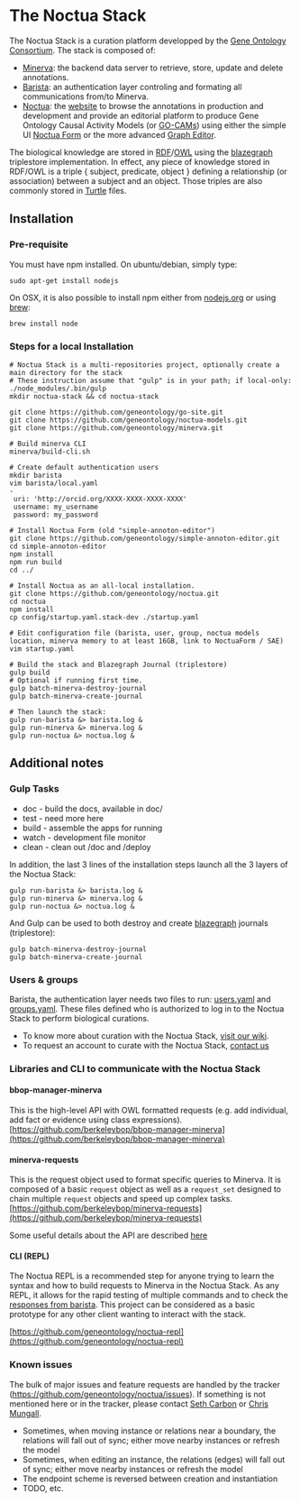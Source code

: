 # The Noctua Stack

The Noctua Stack is a curation platform developped by the [Gene Ontology Consortium](http://geneontology.org). The stack is composed of:
* [Minerva](https://github.com/geneontology/minerva): the backend data server to retrieve, store, update and delete annotations.
* [Barista](https://github.com/geneontology/noctua.git): an authentication layer controling and formating all communications from/to Minerva.
* [Noctua](https://github.com/geneontology/noctua.git): the [website](http://noctua.geneontology.org) to browse the annotations in production and development and provide an editorial platform to produce Gene Ontology Causal Activity Models (or [GO-CAMs](http://geneontology.org/go-cam/docs)) using either the simple UI [Noctua Form](https://github.com/geneontology/simple-annoton-editor) or the more advanced [Graph Editor](https://github.com/geneontology/noctua/blob/master/js/NoctuaEditor.js).

The biological knowledge are stored in [RDF](https://www.w3.org/RDF/)/[OWL](https://www.w3.org/OWL/) using the [blazegraph](https://www.blazegraph.com) triplestore implementation.
In effect, any piece of knowledge stored in RDF/OWL is a triple { subject, predicate, object } defining a relationship (or association) between a subject and an object. Those triples are also commonly stored in [Turtle](https://www.w3.org/TeamSubmission/turtle/) files.

## Installation

### Pre-requisite
You must have npm installed. On ubuntu/debian, simply type:
```
sudo apt-get install nodejs
```

On OSX, it is also possible to install npm either from [nodejs.org](https://nodejs.org) or using [brew](https://brew.sh):
```
brew install node
```

### Steps for a local Installation
```
# Noctua Stack is a multi-repositories project, optionally create a main directory for the stack
# These instruction assume that "gulp" is in your path; if local-only: ./node_modules/.bin/gulp
mkdir noctua-stack && cd noctua-stack

git clone https://github.com/geneontology/go-site.git
git clone https://github.com/geneontology/noctua-models.git
git clone https://github.com/geneontology/minerva.git

# Build minerva CLI
minerva/build-cli.sh

# Create default authentication users
mkdir barista
vim barista/local.yaml
-
 uri: 'http://orcid.org/XXXX-XXXX-XXXX-XXXX'
 username: my_username
 password: my_password

# Install Noctua Form (old "simple-annoton-editor")
git clone https://github.com/geneontology/simple-annoton-editor.git
cd simple-annoton-editor
npm install
npm run build
cd ../

# Install Noctua as an all-local installation.
git clone https://github.com/geneontology/noctua.git
cd noctua
npm install
cp config/startup.yaml.stack-dev ./startup.yaml

# Edit configuration file (barista, user, group, noctua models location, minerva memory to at least 16GB, link to NoctuaForm / SAE)
vim startup.yaml

# Build the stack and Blazegraph Journal (triplestore)
gulp build
# Optional if running first time.
gulp batch-minerva-destroy-journal
gulp batch-minerva-create-journal
 
# Then launch the stack:
gulp run-barista &> barista.log &
gulp run-minerva &> minerva.log &
gulp run-noctua &> noctua.log &
```

## Additional notes

### Gulp Tasks
- doc - build the docs, available in doc/
- test - need more here
- build - assemble the apps for running
- watch - development file monitor
- clean - clean out /doc and /deploy

In addition, the last 3 lines of the installation steps launch all the 3 layers of the Noctua Stack:
```
gulp run-barista &> barista.log &
gulp run-minerva &> minerva.log &
gulp run-noctua &> noctua.log &
```

And Gulp can be used to both destroy and create [blazegraph](https://www.blazegraph.com) journals (triplestore):
```
gulp batch-minerva-destroy-journal
gulp batch-minerva-create-journal
```

### Users & groups
Barista, the authentication layer needs two files to run: [users.yaml](https://github.com/geneontology/go-site/blob/master/metadata/users.yaml) and [groups.yaml](https://github.com/geneontology/go-site/blob/master/metadata/groups.yaml). 
These files defined who is authorized to log in to the Noctua Stack to perform biological curations.
* To know more about curation with the Noctua Stack, [visit our wiki](http://wiki.geneontology.org/index.php/Noctua).
* To request an account to curate with the Noctua Stack, [contact us](http://help.geneontology.org)

### Libraries and CLI to communicate with the Noctua Stack

#### bbop-manager-minerva
This is the high-level API with OWL formatted requests (e.g. add individual, add fact or evidence using class expressions).
[https://github.com/berkeleybop/bbop-manager-minerva](https://github.com/berkeleybop/bbop-manager-minerva)

#### minerva-requests
This is the request object used to format specific queries to Minerva. It is composed of a basic `request` object as well as a `request_set` designed to chain multiple `request` objects and speed up complex tasks.
[https://github.com/berkeleybop/minerva-requests](https://github.com/berkeleybop/minerva-requests)

Some useful details about the API are described [here](https://github.com/berkeleybop/bbop-manager-minerva/wiki/MinervaRequestAPI)

#### CLI (REPL)
The Noctua REPL is a recommended step for anyone trying to learn the syntax and how to build requests to Minerva in the Noctua Stack.
As any REPL, it allows for the rapid testing of multiple commands and to check the [responses from barista](https://github.com/berkeleybop/bbop-response-barista).
This project can be considered as a basic prototype for any other client wanting to interact with the stack.

[https://github.com/geneontology/noctua-repl](https://github.com/geneontology/noctua-repl)

### Known issues
The bulk of major issues and feature requests are handled by the
tracker (https://github.com/geneontology/noctua/issues). If something is
not mentioned here or in the tracker, please contact [Seth Carbon](https://github.com/kltm) or [Chris Mungall](https://github.com/cmungall).

- Sometimes, when moving instance or relations near a boundary, the
  relations will fall out of sync; either move nearby instances or
  refresh the model
- Sometimes, when editing an instance, the relations (edges) will
  fall out of sync; either move nearby instances or refresh the
  model
- The endpoint scheme is reversed between creation and instantiation
- TODO, etc.

